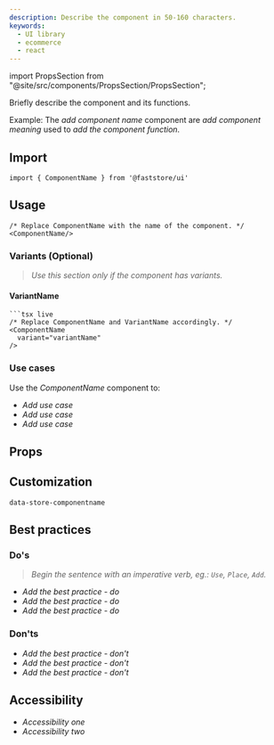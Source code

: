 ```yaml
---
description: Describe the component in 50-160 characters.
keywords:
  - UI library
  - ecommerce
  - react
---
```


import PropsSection from "@site/src/components/PropsSection/PropsSection";

Briefly describe the component and its functions. 

Example: The *add component name* component are *add component meaning* used to *add the component function*.

## Import

```tsx
import { ComponentName } from '@faststore/ui'
```
## Usage

```tsx live
/* Replace ComponentName with the name of the component. */
<ComponentName/>
```
### Variants (Optional)

> *Use this section only if the component has variants.*
#### VariantName

```tsx live
```tsx live
/* Replace ComponentName and VariantName accordingly. */
<ComponentName
  variant="variantName"
/>
```

### Use cases

Use the *ComponentName* component to:

- *Add use case*
- *Add use case*
- *Add use case*

## Props

<PropsSection name="ComponentName" />

## Customization
`data-store-componentname`

## Best practices

### Do's

> *Begin the sentence with an imperative verb, eg.: `Use`, `Place`, `Add`.* 

- *Add the best practice - do*
- *Add the best practice - do*
- *Add the best practice - do*

### Don'ts

- *Add the best practice - don't*
- *Add the best practice - don't*
- *Add the best practice - don't*

## Accessibility
- *Accessibility one*
- *Accessibility two*

